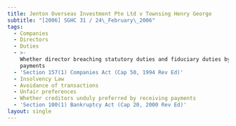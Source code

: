 ```yaml
---
title: Jenton Overseas Investment Pte Ltd v Townsing Henry George
subtitle: "[2006] SGHC 31 / 24\_February\_2006"
tags:
  - Companies
  - Directors
  - Duties
  - >-
    Whether director breaching statutory duties and fiduciary duties by making
    payments
  - 'Section 157(1) Companies Act (Cap 50, 1994 Rev Ed)'
  - Insolvency Law
  - Avoidance of transactions
  - Unfair preferences
  - Whether creditors unduly preferred by receiving payments
  - 'Section 100(1) Bankruptcy Act (Cap 20, 2000 Rev Ed)'
layout: single
---
```


